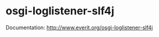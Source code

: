 osgi-loglistener-slf4j
=======================

Documentation: http://www.everit.org/osgi-loglistener-slf4j
